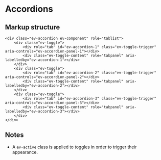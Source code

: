 # Accordions

## Markup structure

    <div class="ev-accordion ev-component" role="tablist">
        <div class="ev-toggle">
            <div role="tab" id="ev-accordion-1" class="ev-toggle-trigger" aria-controls="ev-accordion-panel-1"></div>
            <div class="ev-toggle-content" role="tabpanel" aria-labelledby="ev-accordion-1"></div>
        </div>
        <div class="ev-toggle">
            <div role="tab" id="ev-accordion-2" class="ev-toggle-trigger" aria-controls="ev-accordion-panel-2"></div>
            <div class="ev-toggle-content" role="tabpanel" aria-labelledby="ev-accordion-2"></div>
        </div>
        <div class="ev-toggle">
            <div role="tab" id="ev-accordion-3" class="ev-toggle-trigger" aria-controls="ev-accordion-panel-3"></div>
            <div class="ev-toggle-content" role="tabpanel" aria-labelledby="ev-accordion-3"></div>
        </div>
    </div>

## Notes

* A `ev-active` class is applied to toggles in order to trigger their appearance.